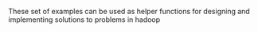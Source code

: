 These set of examples can be used as helper functions for designing and implementing solutions to problems in hadoop
